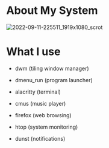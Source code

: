 
# About My System <a name="About"></a>

![2022-09-11-225511_1919x1080_scrot](https://user-images.githubusercontent.com/95656575/189548499-e3e9ab15-f324-4b80-8229-94d04c5ce2db.png)

# What I use

- dwm (tiling window manager)
  
- dmenu_run (program launcher)
  
- alacritty (terminal)

- cmus (music player)
  
- firefox (web browsing)
  
- htop (system monitoring)
  
- dunst (notifications)
